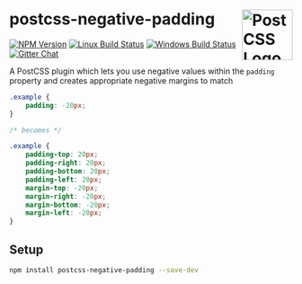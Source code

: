 # postcss-negative-padding [<img src="https://postcss.github.io/postcss/logo.svg" alt="PostCSS Logo" width="90" height="90" align="right">][postcss]

[![NPM Version][npm-img]][npm-url]
[![Linux Build Status][cli-img]][cli-url]
[![Windows Build Status][win-img]][win-url]
[![Gitter Chat][git-img]][git-url]

A PostCSS plugin which lets you use negative values within the `padding` property and creates appropriate negative margins to match

```css
.example {
    padding: -20px;
}

/* becomes */

.example {
    padding-top: 20px;
    padding-right: 20px;
    padding-bottom: 20px;
    padding-left: 20px;
    margin-top: -20px;
    margin-right: -20px;
    margin-bottom: -20px;
    margin-left: -20px;
}
```

## Setup

```bash
npm install postcss-negative-padding --save-dev
```


[npm-url]: https://www.npmjs.com/package/postcss-negative-padding
[npm-img]: https://img.shields.io/npm/v/postcss-negative-padding.svg
[cli-url]: https://travis-ci.org/mindthetic/postcss-negative-padding
[cli-img]: https://img.shields.io/travis/mindthetic/postcss-negative-padding.svg
[win-url]: https://ci.appveyor.com/project/mindthetic/postcss-negative-padding
[win-img]: https://img.shields.io/appveyor/ci/mindthetic/postcss-negative-padding.svg
[git-url]: https://gitter.im/postcss/postcss
[git-img]: https://img.shields.io/badge/chat-gitter-blue.svg

[postcss-negative-padding]: https://github.com/mindthetic/postcss-negative-padding
[PostCSS]: https://github.com/postcss/postcss
